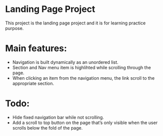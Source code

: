 # Landing Page Project
This project is the landing page project and it is for learning practice purpose.

# Main features:
- Navigation is built dynamically as an unordered list.
- Section and Nav menu item is highlihted while scrolling through the page.
- When clicking an item from the navigation menu, the link scroll to the appropriate section.

# Todo:
- Hide fixed navigation bar while not scrolling.
- Add a scroll to top button on the page that’s only visible when the user scrolls below the fold of the page.
